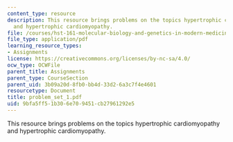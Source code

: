```yaml
---
content_type: resource
description: This resource brings problems on the topics hypertrophic cardiomyopathy
  and hypertrophic cardiomyopathy.
file: /courses/hst-161-molecular-biology-and-genetics-in-modern-medicine-fall-2007/9bfa5ff51b306e709451cb27961292e5_problem_set_1.pdf
file_type: application/pdf
learning_resource_types:
- Assignments
license: https://creativecommons.org/licenses/by-nc-sa/4.0/
ocw_type: OCWFile
parent_title: Assignments
parent_type: CourseSection
parent_uid: 3b09a20d-8fb0-bb4d-33d2-6a3c7f4e4601
resourcetype: Document
title: problem_set_1.pdf
uid: 9bfa5ff5-1b30-6e70-9451-cb27961292e5
---
```

This resource brings problems on the topics hypertrophic cardiomyopathy and hypertrophic cardiomyopathy.